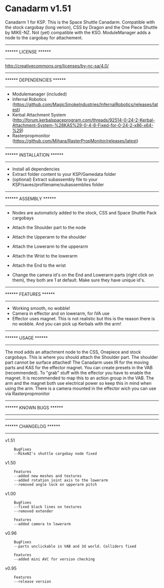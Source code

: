 Canadarm v1.51
========================================
Canadarm 1 for KSP.
This is the Space Shuttle Canadarm. Compatible with the stock cargobay (long verion), CSS by Dragon and the One Piece Shuttle by MIKE-NZ. Not (yet) compatible with the KSO.
ModuleManager adds a node to the cargobay for attachement.

********************************
****** LICENSE ******
*******************************
http://creativecommons.org/licenses/by-nc-sa/4.0/


********************************
****** DEPENDENCIES ******
*******************************
-	Modulemanager (included)
-	Infernal Robotics (https://github.com/MagicSmokeIndustries/InfernalRobotics/releases/latest)
-	Kerbal Attachment System (http://forum.kerbalspaceprogram.com/threads/92514-0-24-2-Kerbal-Attachment-System-%28KAS%29-0-4-8-Fixed-for-0-24-2-x86-x64-%29)
-	Rasterpropmonitor (https://github.com/Mihara/RasterPropMonitor/releases/latest)

********************************
****** INSTALLATION ******
*******************************
-	Install all dependencies
-	Extract folder content to your KSP/Gamedata folder
-	(optional) Extract subassembly file to your KSP/saves/profilename/subassemblies folder

********************************
****** ASSEMBLY ******
*******************************
-	Nodes are automaticly added to the stock, CSS and Space Shuttle Pack cargobays
-	Attach the Shoulder part to the node
-	Attach the Upperarm to the shoulder
-	Attach the Lowerarm to the upperarm
-	Attach the Wrist to the lowerarm
-	Attach the End to the wrist

-	Change the camera id's on the End and Lowerarm parts (right click on them), they both are 1 at default. Make sure they have unique id's.


********************************
****** FEATURES ******
*******************************
-	Working smooth, no wobble!
-	Camera in effector and on lowerarm, for IVA use
-	Effector uses magnet. This is not realistic but this is the reason there is no wobble. And you can pick up Kerbals with the arm!


********************************
****** USAGE ******
*******************************
The mod adds an attachment node to the CSS, Onepiece and stock cargobays. This is where you should attach the Shoulder part. The shoulder part cannot be surface attached!
The Canadarm uses IR for the moving parts and KAS for the effector magnet. You can create presets in the VAB (recommended).
To "grab" stuff with the effector you have to enable the magnet. It is recommended to map this to an action group in the VAB.
The arm and the magnet both use electrical power so keep this in mind when using the arm. There is a camera mounted in the effector wich you can use via Rasterpropmonitor


********************************
****** KNOWN BUGS ******
*******************************


********************************
****** CHANGELOG ******
*******************************
v1.51

		BugFixes
		--MikeNZ's shuttle cargobay node fixed
v1.50

		Features
		--added new meshes and textures
		--added rotation joint axis to the lowerarm
		--removed angle lock on upperarm pitch
v1.00

		BugFixes
		--fixed black lines on textures
		--removed extender
		
		Features
		--added camera to lowerarm
v0.96

		BugFixes
		--parts unclickable in VAB and 3d world. Colliders fixed
		
		Features
		--added mini AVC for version checking
v0.95

		Features
		--release version
